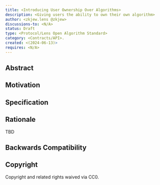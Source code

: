 ```yaml
---
title: <Introducing User Ownership Over Algorithms>
description: <Giving users the ability to own their own algorithm>
author: <zkjew.lens @zkjew>
discussions-to: <N/A>
status: Draft
type: <Protocol/Lens Open Algorithm Standard>
category: <Contracts/API>.
created: <(2024-06-13)>
requires: <N/A> 
---
```


## Abstract

<!--
The purpose of this LIP is to introduce the concept of user ownership over their feed algorithm through a User Owned Algorithm Token. This token, attached to a user's profile, would be used to generate the user's preferred algorithm.
-->

## Motivation

<!--
The motivation for this LIP is to give users greater ownership over their social media experience. Currently, users own their profiles, collections, content, and followings. It is clear that users should also own their algorithms, especially given the widespread issues with lack of control over algorithms in traditional social media. Both users and apps face problems with the current methods of feed algorithms, which are either limited by following degree of separation logic or rely on generalized algorithms that are poorly tailored to individual users. A User Owned Algorithm Token would empower users to switch apps and view the content they desire while alleviating the burden of algorithm generation from app developers.
-->

## Specification

<!--
There are several ways to manage ownership over a user's desired feed algorithm, but it should serve two primary functions.

First, it should allow a user to design and calibrate their own algorithm and import it into a Lens-compatible app. Practically, this could be as simple as a user interacting with content displayed on an algorithm generation front end or within an app itself.

Second, it should enable a user to export an algorithm from an app to an on-chain token, which can then be read by other Lens-compatible apps. This means a user should be able to mint their algorithm or authorize an app to export it on their behalf.

These two functions form the core purpose of owning a user's feed algorithm. The token could either contain metadata with a list of desired and undesired profiles to be served, potentially requiring another token standard to mark unwanted profiles, and should be able to aggregate lists in a degrees-of-separation manner. Alternatively, it could simply include the basic functions a user has calibrated to generate their feed. The latter approach may be more effective initially, especially if scaling poses a challenge.

(Note: I lack expertise in updating metadata cost-efficiently, which is relevant for this last part.)
-->

## Rationale

<!--
The main rationale behind this design is to give users more options in how they interact with social media and more power in app selection, preventing them from being restricted to a closed-off algorithm generation. Additionally, it should allow users to utilize an app even if there is a high propensity for bots. A user-focused approach might also prove to curate algorithms more effectively than a generalized algorithm approach.
-->

TBD

## Backwards Compatibility

<!--
For apps that service multiple protocols and uses Lens' graphs as subgraphs to a super-graph, exporting would not only be difficult, but also worthless in most cases, and imports might require workarounds depending on their input system for their super-graph.
-->



## Copyright

Copyright and related rights waived via CC0.
